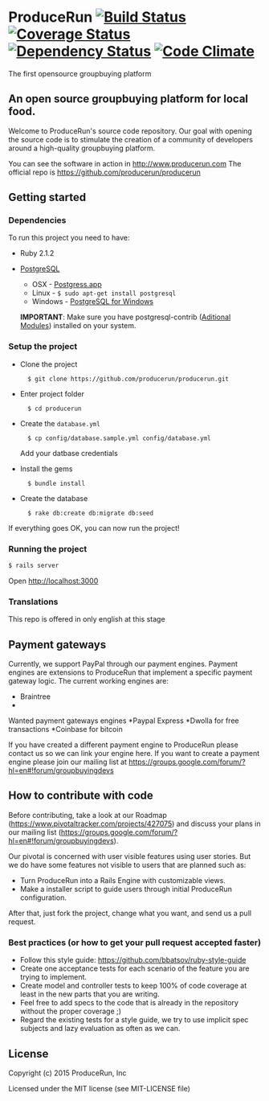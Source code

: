 # ProduceRun [![Build Status](https://img.shields.io/travis/catarse/catarse.svg)](https://travis-ci.org/catarse/catarse) [![Coverage Status](https://img.shields.io/coveralls/catarse/catarse/channels.svg)](https://coveralls.io/r/catarse/catarse) [![Dependency Status](https://img.shields.io/gemnasium/catarse/catarse.svg)](https://gemnasium.com/catarse/catarse) [![Code Climate](https://img.shields.io/codeclimate/github/catarse/catarse.svg)](https://codeclimate.com/github/catarse/catarse)

The first opensource groupbuying platform

## An open source groupbuying platform for local food.

Welcome to ProduceRun's source code repository.
Our goal with opening the source code is to stimulate the creation of a community of developers around a high-quality groupbuying platform.

You can see the software in action in http://www.producerun.com
The official repo is https://github.com/producerun/producerun

## Getting started

### Dependencies

To run this project you need to have:

* Ruby 2.1.2
* [PostgreSQL](http://www.postgresql.org/)
  * OSX - [Postgress.app](http://postgresapp.com/)
  * Linux - `$ sudo apt-get install postgresql`
  * Windows - [PostgreSQL for Windows](http://www.postgresql.org/download/windows/)

  **IMPORTANT**: Make sure you have postgresql-contrib ([Aditional Modules](http://www.postgresql.org/docs/9.3/static/contrib.html)) installed on your system.

### Setup the project

* Clone the project

        $ git clone https://github.com/producerun/producerun.git

* Enter project folder

        $ cd producerun

* Create the `database.yml`

        $ cp config/database.sample.yml config/database.yml

    Add your datbase credentials

* Install the gems

        $ bundle install

* Create the database

        $ rake db:create db:migrate db:seed

If everything goes OK, you can now run the project!

### Running the project

```bash
$ rails server
```

Open [http://localhost:3000](http://localhost:3000)

### Translations

This repo is offered in only english at this stage

## Payment gateways

Currently, we support PayPal through our payment engines. Payment engines are extensions to ProduceRun that implement a specific payment gateway logic.
The current working engines are:
* Braintree
* 
Wanted payment gateways engines
*Paypal Express
*Dwolla for free transactions
*Coinbase for bitcoin


If you have created a different payment engine to ProduceRun please contact us so we can link your engine here.
If you want to create a payment engine please join our mailing list at https://groups.google.com/forum/?hl=en#!forum/groupbuyingdevs

## How to contribute with code

Before contributing, take a look at our Roadmap (https://www.pivotaltracker.com/projects/427075) and discuss your plans in our mailing list (https://groups.google.com/forum/?hl=en#!forum/groupbuyingdevs).

Our pivotal is concerned with user visible features using user stories. But we do have some features not visible to users that are planned such as:
* Turn ProduceRun into a Rails Engine with customizable views.
* Make a installer script to guide users through initial ProduceRun configuration.

After that, just fork the project, change what you want, and send us a pull request.

### Best practices (or how to get your pull request accepted faster)

* Follow this style guide: https://github.com/bbatsov/ruby-style-guide
* Create one acceptance tests for each scenario of the feature you are trying to implement.
* Create model and controller tests to keep 100% of code coverage at least in the new parts that you are writing.
* Feel free to add specs to the code that is already in the repository without the proper coverage ;)
* Regard the existing tests for a style guide, we try to use implicit spec subjects and lazy evaluation as often as we can.

## License

Copyright (c) 2015 ProduceRun, Inc

Licensed under the MIT license (see MIT-LICENSE file)

